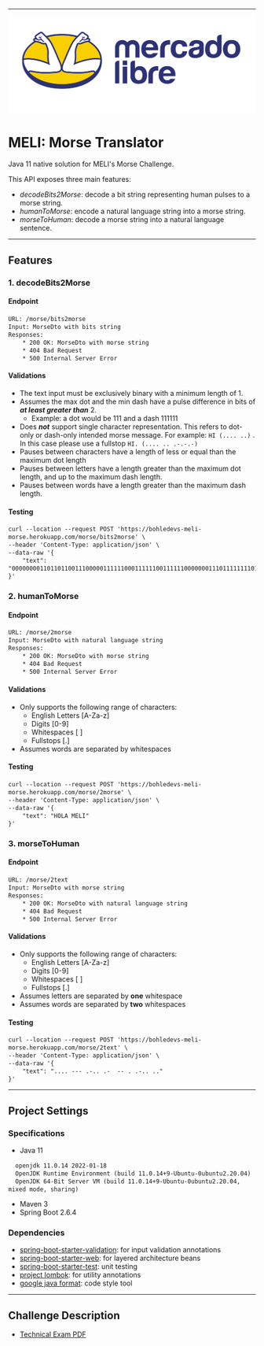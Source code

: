 
---

![logo](tools/images/Logo_Meli.png)

# MELI: Morse Translator
Java 11 native solution for MELI's Morse Challenge.

This API exposes three main features:
* _decodeBits2Morse_: decode a bit string representing human pulses to a morse string.
* _humanToMorse_: encode a natural language string into a morse string.
* _morseToHuman_: decode a morse string into a natural language sentence.

---
## Features

### 1. decodeBits2Morse

#### Endpoint
```
URL: /morse/bits2morse
Input: MorseDto with bits string
Responses: 
    * 200 OK: MorseDto with morse string
    * 404 Bad Request
    * 500 Internal Server Error
```

#### Validations
* The text input must be exclusively binary with a minimum length of 1.
* Assumes the max dot and the min dash have a pulse difference in bits of ***at least greater than*** 2.
    * Example: a dot would be 111 and a dash 111111
* Does ***not*** support single character representation. This refers to dot-only or dash-only intended morse message.
For example: `HI (.... ..)` . In this case please use a fullstop `HI. (.... .. .-.-.-)`
* Pauses between characters have a length of less or equal than the maximum dot length
* Pauses between letters have a length greater than the maximum dot length, and up to the maximum dash length.
* Pauses between words have a length greater than the maximum dash length.

#### Testing
```
curl --location --request POST 'https://bohledevs-meli-morse.herokuapp.com/morse/bits2morse' \
--header 'Content-Type: application/json' \
--data-raw '{
    "text": "0000000011011011001110000011111100011111100111111000000011101111111101110111000000011000111111000000000111111001111110000000110000110111111110111011100000011011100000000000"
}'
```


### 2. humanToMorse

#### Endpoint
```
URL: /morse/2morse
Input: MorseDto with natural language string
Responses: 
    * 200 OK: MorseDto with morse string
    * 404 Bad Request
    * 500 Internal Server Error
```

#### Validations
* Only supports the following range of characters:
   * English Letters [A-Za-z]
   * Digits [0-9]
   * Whitespaces [ ]
   * Fullstops [.]
* Assumes words are separated by whitespaces

#### Testing
```
curl --location --request POST 'https://bohledevs-meli-morse.herokuapp.com/morse/2morse' \
--header 'Content-Type: application/json' \
--data-raw '{
    "text": "HOLA MELI"
}'
```

### 3. morseToHuman

#### Endpoint
```
URL: /morse/2text
Input: MorseDto with morse string
Responses: 
    * 200 OK: MorseDto with natural language string
    * 404 Bad Request
    * 500 Internal Server Error
```

#### Validations
* Only supports the following range of characters:
    * English Letters [A-Za-z]
    * Digits [0-9]
    * Whitespaces [ ]
    * Fullstops [.]
* Assumes letters are separated by **one** whitespace
* Assumes words are separated by **two** whitespaces

#### Testing
```
curl --location --request POST 'https://bohledevs-meli-morse.herokuapp.com/morse/2text' \
--header 'Content-Type: application/json' \
--data-raw '{
    "text": ".... --- .-.. .-  -- . .-.. .."
}'
```

---
## Project Settings

### Specifications
* Java 11
```
  openjdk 11.0.14 2022-01-18
  OpenJDK Runtime Environment (build 11.0.14+9-Ubuntu-0ubuntu2.20.04)
  OpenJDK 64-Bit Server VM (build 11.0.14+9-Ubuntu-0ubuntu2.20.04, mixed mode, sharing)
```
* Maven 3
* Spring Boot 2.6.4


### Dependencies
* [spring-boot-starter-validation](https://mvnrepository.com/artifact/org.springframework.boot/spring-boot-starter-validation): for input validation annotations
* [spring-boot-starter-web](https://mvnrepository.com/artifact/org.springframework.boot/spring-boot-starter-web): for layered architecture beans
* [spring-boot-starter-test](https://mvnrepository.com/artifact/org.springframework.boot/spring-boot-starter-test): unit testing
* [project lombok](https://projectlombok.org/setup/maven): for utility annotations
* [google java format](https://github.com/google/google-java-format): code style tool

---
## Challenge Description

* [Technical Exam PDF](Descripcion_Examen_Tecnico.pdf)